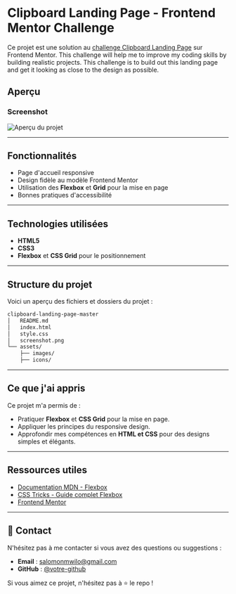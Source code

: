 # Clipboard Landing Page - Frontend Mentor Challenge 
Ce projet est une solution au [challenge Clipboard Landing Page](https://www.frontendmentor.io/challenges/clipboard-landing-page-gjw_ycRZB) sur Frontend Mentor.
This challenge will help me to improve my coding skills by building realistic projects. This challenge is to build out this landing page and get it looking as close to the design as possible.

##  Aperçu  

###  Screenshot  

![Aperçu du projet](./screenshot.png)

---

##  Fonctionnalités  

- Page d'accueil responsive  
- Design fidèle au modèle Frontend Mentor  
- Utilisation des **Flexbox** et **Grid** pour la mise en page  
- Bonnes pratiques d'accessibilité  

---

##  Technologies utilisées  

- **HTML5**  
- **CSS3**  
- **Flexbox** et **CSS Grid** pour le positionnement  
  

---

## Structure du projet  

Voici un aperçu des fichiers et dossiers du projet :  

```bash
clipboard-landing-page-master
│   README.md
│   index.html
│   style.css
│   screenshot.png
└── assets/
    ├── images/
    ├── icons/
```

---

## Ce que j'ai appris  

Ce projet m'a permis de :  

- Pratiquer **Flexbox** et **CSS Grid** pour la mise en page.  
- Appliquer les principes du responsive design.  
- Approfondir mes compétences en **HTML et CSS** pour des designs simples et élégants.  

---

## Ressources utiles  

- [Documentation MDN - Flexbox](https://developer.mozilla.org/fr/docs/Learn/CSS/CSS_layout/Flexbox)  
- [CSS Tricks - Guide complet Flexbox](https://css-tricks.com/snippets/css/a-guide-to-flexbox/)  
- [Frontend Mentor](https://www.frontendmentor.io)  

---

## 📧 Contact  

N'hésitez pas à me contacter si vous avez des questions ou suggestions :  
- **Email** : salomonmwilo@gmail.com  
- **GitHub** : [@votre-github](https://github.com/votre-github)  

Si vous aimez ce projet, n'hésitez pas à ⭐️ le repo !  

